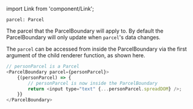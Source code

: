 import Link from 'component/Link';

```flow
parcel: Parcel
```

The parcel that the ParcelBoundary will apply to. By default the ParcelBoundary will only update when `parcel`'s data changes.

The `parcel` can be accessed from inside the ParcelBoundary via the first argument of the child renderer function, as shown here.

```js
// personParcel is a Parcel
<ParcelBoundary parcel={personParcel}>
    {(personParcel) => {
        // personParcel is now inside the ParcelBoundary
        return <input type="text" {...personParcel.spreadDOM} />;
    }}
</ParcelBoundary>
```
